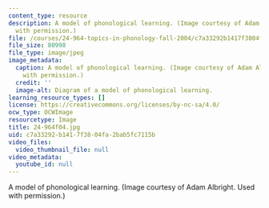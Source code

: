 ```yaml
---
content_type: resource
description: A model of phonological learning. (Image courtesy of Adam Albright. Used
  with permission.)
file: /courses/24-964-topics-in-phonology-fall-2004/c7a33292b1417f3804fa2bab5fc7115b_24-964f04.jpg
file_size: 80998
file_type: image/jpeg
image_metadata:
  caption: A model of phonological learning. (Image courtesy of Adam Albright. Used
    with permission.)
  credit: ''
  image-alt: Diagram of a model of phonological learning.
learning_resource_types: []
license: https://creativecommons.org/licenses/by-nc-sa/4.0/
ocw_type: OCWImage
resourcetype: Image
title: 24-964f04.jpg
uid: c7a33292-b141-7f38-04fa-2bab5fc7115b
video_files:
  video_thumbnail_file: null
video_metadata:
  youtube_id: null
---
```

A model of phonological learning. (Image courtesy of Adam Albright. Used with permission.)